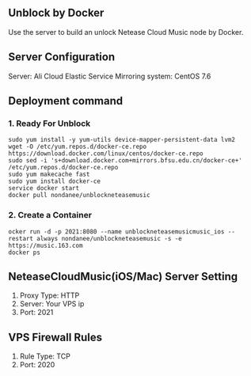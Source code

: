 ## Unblock by Docker
Use the server to build an unlock Netease Cloud Music node by Docker.
## Server Configuration
Server: Ali Cloud Elastic Service
Mirroring system: CentOS 7.6
## Deployment command
### 1. Ready For Unblock
```
sudo yum install -y yum-utils device-mapper-persistent-data lvm2
wget -O /etc/yum.repos.d/docker-ce.repo https://download.docker.com/linux/centos/docker-ce.repo
sudo sed -i 's+download.docker.com+mirrors.bfsu.edu.cn/docker-ce+' /etc/yum.repos.d/docker-ce.repo
sudo yum makecache fast
sudo yum install docker-ce
service docker start
docker pull nondanee/unblockneteasemusic
```
### 2. Create a Container
```
ocker run -d -p 2021:8080 --name unblockneteasemusicmusic_ios --restart always nondanee/unblockneteasemusic -s -e https://music.163.com
docker ps
```
## NeteaseCloudMusic(iOS/Mac) Server Setting
1. Proxy Type: HTTP
2. Server: Your VPS ip
3. Port: 2021
## VPS Firewall Rules
1. Rule Type: TCP
2. Port: 2020
